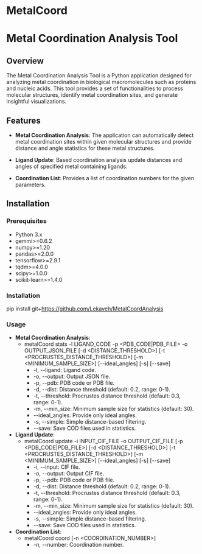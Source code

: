 # MetalCoord
# Metal Coordination Analysis Tool

## Overview

The Metal Coordination Analysis Tool is a Python application designed for analyzing metal coordination in biological macromolecules such as proteins and nucleic acids. This tool provides a set of functionalities to process molecular structures, identify metal coordination sites, and generate insightful visualizations.

## Features

- **Metal Coordination Analysis**: The application can automatically detect metal coordination sites within given molecular structures and provide distance and angle statistics for these metal structures.

- **Ligand Update**: Based coordination analysis update distances and angles of specified metal containing ligands.

- **Coordination List**: Provides a list of coordination numbers for the given parameters.

## Installation

### Prerequisites

- Python 3.x
- gemmi>=0.6.2
- numpy>=1.20
- pandas>=2.0.0
- tensorflow>=2.9.1
- tqdm>=4.0.0
- scipy>=1.0.0
- scikit-learn>=1.4.0

### Installation

pip install git+https://github.com/Lekaveh/MetalCoordAnalysis


### Usage
- **Metal Coordination Analysis**: 
    - metalCoord stats -l LIGAND_CODE -p <PDB_CODE|PDB_FILE> -o OUTPUT_JSON_FILE [-d <DISTANCE_THRESHOLD>] [-t <PROCRUSTES_DISTANCE_THRESHOLD>] [-m <MINIMUM_SAMPLE_SIZE>] [--ideal_angles] [-s] [--save]
        - -l, --ligand: Ligand code.
        - -o, --output: Output JSON file.
        - -p, --pdb: PDB code or PDB file.
        - -d, --dist: Distance threshold (default: 0.2, range: 0-1).
        - -t, --threshold: Procrustes distance threshold (default: 0.3, range: 0-1).
        - -m, --min_size: Minimum sample size for statistics (default: 30).
        - --ideal_angles: Provide only ideal angles.
        - -s, --simple: Simple distance-based filtering.
        - --save: Save COD files used in statistics.
- **Ligand Update**: 
    - metalCoord update -i INPUT_CIF_FILE -o OUTPUT_CIF_FILE [-p <PDB_CODE|PDB_FILE>] [-d <DISTANCE_THRESHOLD>] [-t <PROCRUSTES_DISTANCE_THRESHOLD>] [-m <MINIMUM_SAMPLE_SIZE>] [--ideal_angles] [-s] [--save]
        - -i, --input: CIF file.
        - -o, --output: Output CIF file.
        - -p, --pdb: PDB code or PDB file.
        - -d, --dist: Distance threshold (default: 0.2, range: 0-1).
        - -t, --threshold: Procrustes distance threshold (default: 0.3, range: 0-1).
        - -m, --min_size: Minimum sample size for statistics (default: 30).
        - --ideal_angles: Provide only ideal angles.
        - -s, --simple: Simple distance-based filtering.
        - --save: Save COD files used in statistics.
- **Coordination List**: 
    - metalCoord coord [-n <COORDINATION_NUMBER>]
        - -n, --number: Coordination number.

